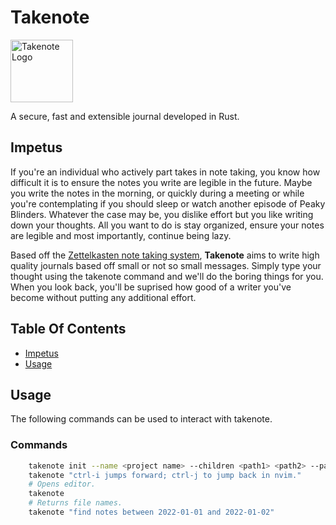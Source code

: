 # Takenote

<image style="height:100px;width:100px;" src="assets/takenote-logos.jpeg" alt="Takenote Logo"/>

A secure, fast and extensible journal developed in Rust.

## Impetus

If you're an individual who actively part takes in note taking, you know how difficult it is to ensure the notes you write are
legible in the future. Maybe you write the notes in the morning, or quickly during a meeting or while you're contemplating if you
should sleep or watch another episode of Peaky Blinders. Whatever the case may be, you dislike effort but you like writing down your thoughts.
All you want to do is stay organized, ensure your notes are legible and most importantly, continue being lazy.

Based off the [Zettelkasten note taking system](https://en.wikipedia.org/wiki/Zettelkasten), **Takenote** aims to write high quality
journals based off small or not so small messages. Simply type your thought using the takenote command and we'll do the boring
things for you. When you look back, you'll be suprised how good of a writer you've become without putting any additional effort.

## Table Of Contents

- [Impetus](#impetus)
- [Usage](#usage)

## Usage

The following commands can be used to interact with takenote.

### Commands

```bash
    takenote init --name <project name> --children <path1> <path2> --path <path>
    takenote "ctrl-i jumps forward; ctrl-j to jump back in nvim."
    # Opens editor.
    takenote
    # Returns file names.
    takenote "find notes between 2022-01-01 and 2022-01-02"
```
